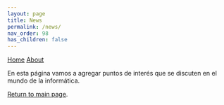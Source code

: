 ```yaml
---
layout: page
title: News
permalink: /news/
nav_order: 98
has_children: false
---
```


[comment]: # (Adds topnav bar above the main image)
<div class="topnav">
 <a class="active" href="../index">Home</a>
 <a href="../about">About</a>
</div> 

En esta página vamos a agregar puntos de interés que se discuten en el mundo de la informática.

[Return to main page]({{site.baseurl}}/).